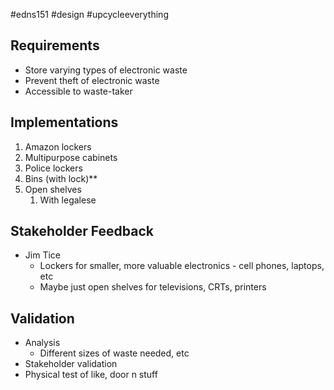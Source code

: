 #edns151 #design #upcycleeverything 


## Requirements
- Store varying types of electronic waste
- Prevent theft of electronic waste
- Accessible to waste-taker
## Implementations
1. Amazon lockers
2. Multipurpose cabinets
3. Police lockers
4. Bins (with lock)**
5. Open shelves
	1. With legalese




## Stakeholder Feedback
- Jim Tice
	- Lockers for smaller, more valuable electronics - cell phones, laptops, etc
	- Maybe just open shelves for televisions, CRTs, printers

## Validation
- Analysis
	- Different sizes of waste needed, etc
- Stakeholder validation
- Physical test of like, door n stuff